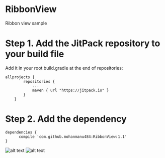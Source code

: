 # RibbonView
Ribbon view  sample


# Step 1. Add the JitPack repository to your build file

Add it in your root build.gradle at the end of repositories:

    allprojects {
    		repositories {
    			...
    			maven { url "https://jitpack.io" }
    		}
    	}
# Step 2.  Add the dependency

   	dependencies {
   		  compile 'com.github.mohanmanu484:RibbonView:1.1'
   	}

![alt text](https://github.com/mohanmanu484/RibbonView/blob/master/screenshots/sc1.png?raw=true "ScreenShot 1")
![alt text](https://github.com/mohanmanu484/RibbonView/blob/master/screenshots/sc3.png?raw=true "ScreenShot 2")
